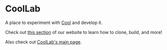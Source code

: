 # CoolLab

A place to experiment with [Cool](https://coollibs.github.io/) and develop it. 

Check out [this section](https://coollibs.github.io/tutorials/building) of our website to learn how to clone, build, and more!

Also check out [CoolLab's main page](https://coollibs.github.io/lab).